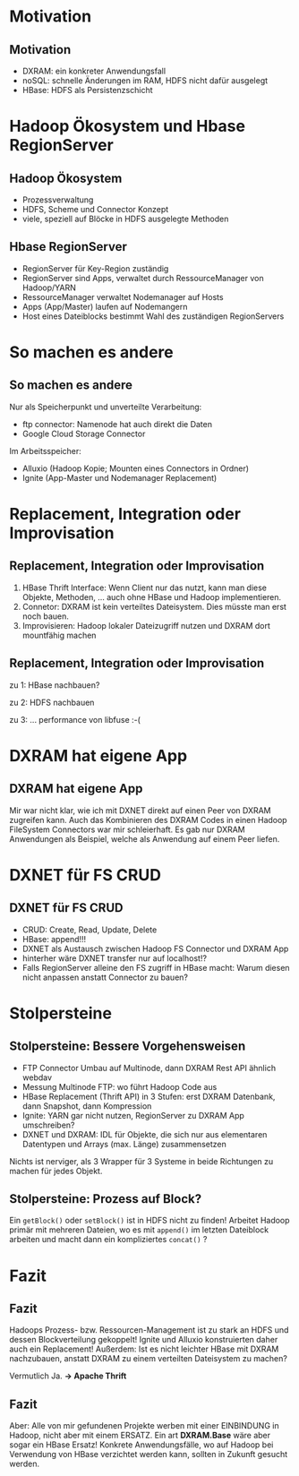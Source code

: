 # Motivation

## Motivation

- DXRAM: ein konkreter Anwendungsfall
- noSQL: schnelle Änderungen im RAM, HDFS nicht dafür ausgelegt
- HBase: HDFS als Persistenzschicht

# Hadoop Ökosystem und Hbase RegionServer

## Hadoop Ökosystem

- Prozessverwaltung
- HDFS, Scheme und Connector Konzept 
- viele, speziell auf Blöcke in HDFS ausgelegte Methoden

## Hbase RegionServer

- RegionServer für Key-Region zuständig
- RegionServer sind Apps, verwaltet durch RessourceManager von Hadoop/YARN
- RessourceManager verwaltet Nodemanager auf Hosts
- Apps (App/Master) laufen auf Nodemangern
- Host eines Dateiblocks bestimmt Wahl des zuständigen RegionServers

# So machen es andere
## So machen es andere

Nur als Speicherpunkt und unverteilte Verarbeitung:

- ftp connector: Namenode hat auch direkt die Daten
- Google Cloud Storage Connector

Im Arbeitsspeicher:

- Alluxio (Hadoop Kopie; Mounten eines Connectors in Ordner)
- Ignite (App-Master und Nodemanager Replacement)

# Replacement, Integration oder Improvisation
## Replacement, Integration oder Improvisation

1.  HBase Thrift Interface: Wenn Client nur das nutzt, kann man diese
    Objekte, Methoden, ... auch ohne HBase und Hadoop implementieren.
2.  Connetor: DXRAM ist kein verteiltes Dateisystem. Dies müsste man erst noch bauen.
3.  Improvisieren: Hadoop lokaler Dateizugriff nutzen und DXRAM dort mountfähig machen

## Replacement, Integration oder Improvisation

zu 1: HBase nachbauen?

zu 2: HDFS nachbauen

zu 3: ... performance von libfuse :-(

# DXRAM hat eigene App

## DXRAM hat eigene App

Mir war nicht klar, wie ich mit DXNET direkt auf einen Peer von DXRAM zugreifen
kann. Auch das Kombinieren des DXRAM Codes in einen Hadoop FileSystem Connectors
war mir schleierhaft. Es gab nur DXRAM Anwendungen als Beispiel, welche
als Anwendung auf einem Peer liefen.

# DXNET für FS CRUD

## DXNET für FS CRUD

- CRUD: Create, Read, Update, Delete
- HBase: append!!!
- DXNET als Austausch zwischen Hadoop FS Connector und DXRAM App
- hinterher wäre DXNET transfer nur auf localhost!?
- Falls RegionServer alleine den FS zugriff in HBase macht: Warum diesen nicht anpassen anstatt Connector zu bauen?

# Stolpersteine

## Stolpersteine: Bessere Vorgehensweisen

- FTP Connector Umbau auf Multinode, dann DXRAM Rest API ähnlich webdav
- Messung Multinode FTP: wo führt Hadoop Code aus
- HBase Replacement (Thrift API) in 3 Stufen: erst DXRAM Datenbank, dann Snapshot, dann Kompression
- Ignite: YARN gar nicht nutzen, RegionServer zu DXRAM App umschreiben?
- DXNET und DXRAM: IDL für Objekte, die sich nur aus elementaren Datentypen und Arrays (max. Länge) zusammensetzen

Nichts ist nerviger, als 3 Wrapper für 3 Systeme in beide Richtungen zu machen für jedes Objekt.

## Stolpersteine: Prozess auf Block?

Ein `getBlock()` oder `setBlock()` ist in HDFS nicht zu finden! Arbeitet Hadoop
primär mit mehreren Dateien, wo es mit `append()` im letzten Dateiblock arbeiten
und macht dann ein kompliziertes `concat()` ?

# Fazit

## Fazit

Hadoops Prozess- bzw. Ressourcen-Management ist zu stark an HDFS und dessen
Blockverteilung gekoppelt! Ignite und Alluxio konstruierten daher auch
ein Replacement! Außerdem: Ist es nicht leichter HBase mit DXRAM nachzubauen, anstatt 
DXRAM zu einem verteilten Dateisystem zu machen?

Vermutlich Ja. **-> Apache Thrift**

## Fazit

Aber: Alle von mir gefundenen Projekte werben mit einer EINBINDUNG in Hadoop,
nicht aber mit einem ERSATZ. Ein art **DXRAM.Base** wäre aber sogar ein HBase Ersatz!
Konkrete Anwendungsfälle, wo auf Hadoop bei Verwendung von HBase verzichtet
werden kann, sollten in Zukunft gesucht werden.
